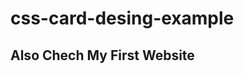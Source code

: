 # css-card-desing-example

## Also Chech My First Website
[My First Website]: https://nilsubereket.github.io